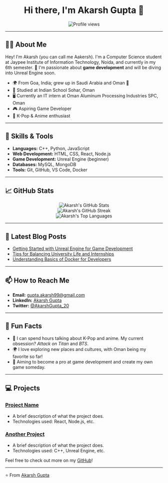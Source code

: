 <h1 align="center">Hi there, I'm Akarsh Gupta 👋</h1>

<p align="center">
  <img src="https://komarev.com/ghpvc/?username=AkarshGupta-20&color=brightgreen" alt="Profile views" />
</p>

---

## 🙋‍♂️ About Me

Hey! I'm Akarsh (you can call me Aakersh). I'm a Computer Science student at Jaypee Institute of Information Technology, Noida, and currently in my 6th semester. 🌱 I'm passionate about **game development** and will be diving into Unreal Engine soon.

- 🌍 From Goa, India; grew up in Saudi Arabia and Oman 🌟
- 🏫 Studied at Indian School Sohar, Oman
- 🖥️ Currently an IT intern at Oman Aluminum Processing Industries SPC, Oman
- 🎮 Aspiring Game Developer
- 🌸 K-Pop & Anime enthusiast

---

## 🚀 Skills & Tools

- **Languages:** C++, Python, JavaScript
- **Web Development:** HTML, CSS, React, Node.js
- **Game Development:** Unreal Engine (beginner)
- **Databases:** MySQL, MongoDB
- **Tools:** Git, GitHub, VS Code, Docker

---

## 📈 GitHub Stats

<div align="center">
  <img src="https://github-readme-stats.vercel.app/api?username=AkarshGupta-20&show_icons=true&theme=radical" alt="Akarsh's GitHub Stats" />
  <br />
  <img src="https://github-readme-streak-stats.herokuapp.com/?user=AkarshGupta-20&theme=radical" alt="Akarsh's GitHub Streak" />
  <br />
  <img src="https://github-readme-stats.vercel.app/api/top-langs/?username=AkarshGupta-20&layout=compact&theme=radical" alt="Akarsh's Top Languages" />
</div>

---

## 📝 Latest Blog Posts

<!-- BLOG-POST-LIST:START -->
- [Getting Started with Unreal Engine for Game Development](#)
- [Tips for Balancing University Life and Internships](#)
- [Understanding Basics of Docker for Developers](#)
<!-- BLOG-POST-LIST:END -->

---

## 📫 How to Reach Me

- **Email:** [gupta.akarsh99@gmail.com](mailto:gupta.akarsh99@gmail.com)
- **LinkedIn:** [Akarsh Gupta](https://www.linkedin.com/in/akarsh-gupta/)
- **Twitter:** [@AkarshGupta_20](https://twitter.com/AkarshGupta_20)

---

## 🎯 Fun Facts

- 🎵 I can spend hours talking about K-Pop and anime. My current obsession? *Attack on Titan* and *BTS*.
- 🌍 I love exploring new places and cultures, with Oman being my favorite so far!
- 🎯 Aiming to become a pro at game development and create my own game someday.

---

## 💻 Projects

### [Project Name](https://github.com/AkarshGupta-20/ProjectName)
- A brief description of what the project does.
- Technologies used: React, Node.js, etc.

### [Another Project](https://github.com/AkarshGupta-20/AnotherProject)
- A brief description of what the project does.
- Technologies used: C++, Unreal Engine, etc.

Feel free to check out more on my [GitHub](https://github.com/AkarshGupta-20?tab=repositories)!

---

⭐️ From [Akarsh Gupta](https://github.com/AkarshGupta-20)
